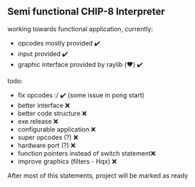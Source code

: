 ## Semi functional CHIP-8 Interpreter

working towards functional application, currently:
 - opcodes mostly provided                      ✔️
 - input provided                               ✔️
 - graphic interface provided by raylib (❤️)    ✔️

todo:
 - fix opcodes :/                               ✔️ (some issue in pong start)
 - better interface                             ❌
 - better code structure                        ❌
 - exe release                                  ❌
 - configurable application                     ❌
 - super opcodes (?)                            ❌
 - hardware port (?)                            ❌
 - function pointers instead of switch statement❌
 - improve graphics (filters - Hqx)             ❌

After most of this statements, project will be marked as ready